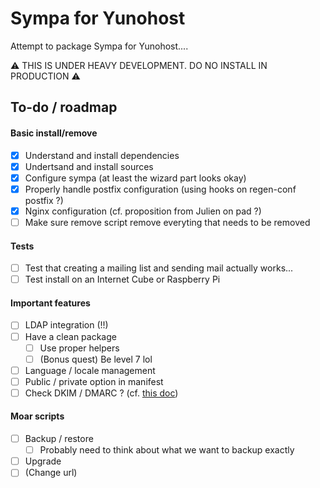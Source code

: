 # Sympa for Yunohost

Attempt to package Sympa for Yunohost....

:warning: THIS IS UNDER HEAVY DEVELOPMENT. DO NO INSTALL IN PRODUCTION :warning:

## To-do / roadmap

#### Basic install/remove

- [X] Understand and install dependencies
- [X] Undertsand and install sources 
- [X] Configure sympa (at least the wizard part looks okay)
- [X] Properly handle postfix configuration (using hooks on regen-conf postfix ?)
- [X] Nginx configuration (cf. proposition from Julien on pad ?)
- [ ] Make sure remove script remove everyting that needs to be removed

#### Tests

- [ ] Test that creating a mailing list and sending mail actually works...
- [ ] Test install on an Internet Cube or Raspberry Pi

#### Important features

- [ ] LDAP integration (!!)
- [ ] Have a clean package
     - [ ] Use proper helpers
     - [ ] (Bonus quest) Be level 7 lol
- [ ] Language / locale management
- [ ] Public / private option in manifest
- [ ] Check DKIM / DMARC ? (cf. [this doc](https://www.sympa.org/doc/formation/sympa_avance))

#### Moar scripts

- [ ] Backup / restore
    - [ ] Probably need to think about what we want to backup exactly
- [ ] Upgrade
- [ ] (Change url)
